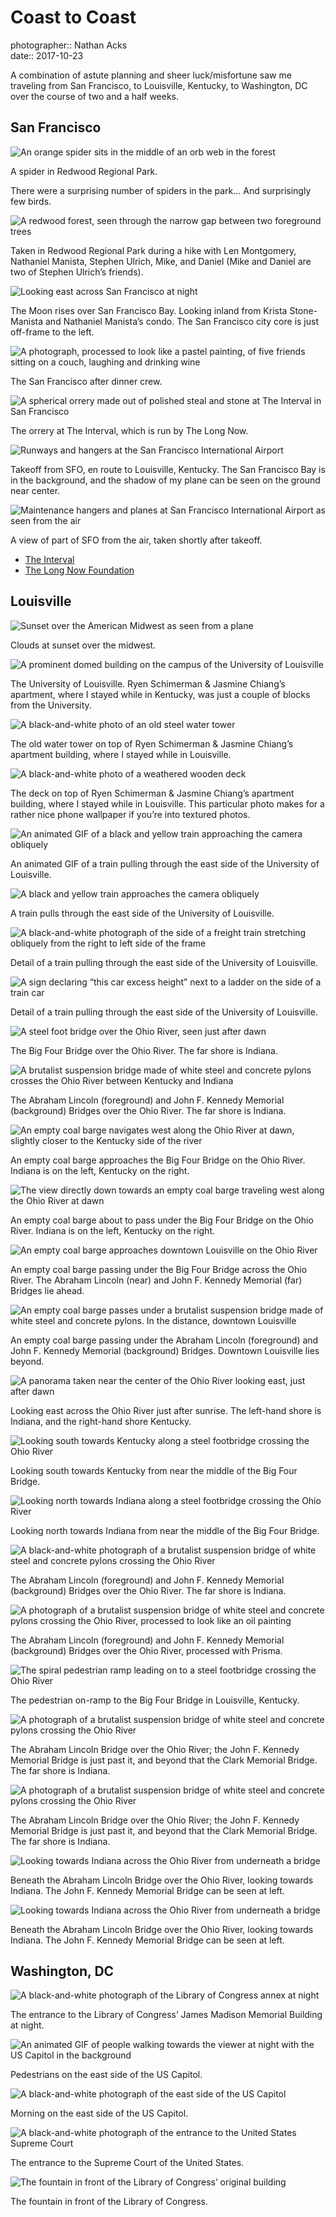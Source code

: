 # Coast to Coast

photographer:: Nathan Acks  
date:: 2017-10-23

A combination of astute planning and sheer luck/misfortune saw me traveling from San Francisco, to Louisville, Kentucky, to Washington, DC over the course of two and a half weeks.

## San Francisco

![An orange spider sits in the middle of an orb web in the forest](assets/2017-10-23-coast-to-coast-01.webp)

A spider in Redwood Regional Park.

There were a surprising number of spiders in the park… And surprisingly few birds.

![A redwood forest, seen through the narrow gap between two foreground trees](assets/2017-10-23-coast-to-coast-02.webp)

Taken in Redwood Regional Park during a hike with Len Montgomery, Nathaniel Manista, Stephen Ulrich, Mike, and Daniel (Mike and Daniel are two of Stephen Ulrich’s friends).

![Looking east across San Francisco at night](../photography/assets/2017-10-07-the-moon-over-san-francisco.webp)

The Moon rises over San Francisco Bay. Looking inland from Krista Stone-Manista and Nathaniel Manista’s condo. The San Francisco city core is just off-frame to the left.

![A photograph, processed to look like a pastel painting, of five friends sitting on a couch, laughing and drinking wine](assets/2017-10-23-coast-to-coast-04.webp)

The San Francisco after dinner crew.

![A spherical orrery made out of polished steal and stone at The Interval in San Francisco](../photography/assets/2017-10-08-the-orrery.webp)

The orrery at The Interval, which is run by The Long Now.

![Runways and hangers at the San Francisco International Airport](assets/2017-10-23-coast-to-coast-06.webp)

Takeoff from SFO, en route to Louisville, Kentucky. The San Francisco Bay is in the background, and the shadow of my plane can be seen on the ground near center.

![Maintenance hangers and planes at San Francisco International Airport as seen from the air](assets/2017-10-23-coast-to-coast-07.webp)

A view of part of SFO from the air, taken shortly after takeoff.

* [The Interval](https://theinterval.org/)
* [The Long Now Foundation](https://longnow.org/)


## Louisville

![Sunset over the American Midwest as seen from a plane](assets/2017-10-23-coast-to-coast-08.webp)

Clouds at sunset over the midwest.

![A prominent domed building on the campus of the University of Louisville](assets/2017-10-23-coast-to-coast-09.webp)

The University of Louisville. Ryen Schimerman & Jasmine Chiang’s apartment, where I stayed while in Kentucky, was just a couple of blocks from the University.

![A black-and-white photo of an old steel water tower](assets/2017-10-23-coast-to-coast-10.webp)

The old water tower on top of Ryen Schimerman & Jasmine Chiang’s apartment building, where I stayed while in Louisville.

![A black-and-white photo of a weathered wooden deck](../photography/assets/2017-10-17-wood.webp)

The deck on top of Ryen Schimerman & Jasmine Chiang’s apartment building, where I stayed while in Louisville. This particular photo makes for a rather nice phone wallpaper if you’re into textured photos.

![An animated GIF of a black and yellow train approaching the camera obliquely](assets/2017-10-23-coast-to-coast-12.webp)

An animated GIF of a train pulling through the east side of the University of Louisville.

![A black and yellow train approaches the camera obliquely](assets/2017-10-23-coast-to-coast-13.webp)

A train pulls through the east side of the University of Louisville.

![A black-and-white photograph of the side of a freight train stretching obliquely from the right to left side of the frame](assets/2017-10-23-coast-to-coast-14.webp)

Detail of a train pulling through the east side of the University of Louisville.

![A sign declaring “this car excess height” next to a ladder on the side of a train car](../photography/assets/2017-10-18-this-car-excess-height.webp)

Detail of a train pulling through the east side of the University of Louisville.

![A steel foot bridge over the Ohio River, seen just after dawn](assets/2017-10-23-coast-to-coast-16.webp)

The Big Four Bridge over the Ohio River. The far shore is Indiana.

![A brutalist suspension bridge made of white steel and concrete pylons crosses the Ohio River between Kentucky and Indiana](assets/2017-10-23-coast-to-coast-17.webp)

The Abraham Lincoln (foreground) and John F. Kennedy Memorial (background) Bridges over the Ohio River. The far shore is Indiana.

![An empty coal barge navigates west along the Ohio River at dawn, slightly closer to the Kentucky side of the river](assets/2017-10-23-coast-to-coast-18.webp)

An empty coal barge approaches the Big Four Bridge on the Ohio River. Indiana is on the left, Kentucky on the right.

![The view directly down towards an empty coal barge traveling west along the Ohio River at dawn](assets/2017-10-23-coast-to-coast-19.webp)

An empty coal barge about to pass under the Big Four Bridge on the Ohio River. Indiana is on the left, Kentucky on the right.

![An empty coal barge approaches downtown Louisville on the Ohio River](assets/2017-10-23-coast-to-coast-20.webp)

An empty coal barge passing under the Big Four Bridge across the Ohio River. The Abraham Lincoln (near) and John F. Kennedy Memorial (far) Bridges lie ahead.

![An empty coal barge passes under a brutalist suspension bridge made of white steel and concrete pylons. In the distance, downtown Louisville](assets/2017-10-23-coast-to-coast-21.webp)

An empty coal barge passing under the Abraham Lincoln (foreground) and John F. Kennedy Memorial (background) Bridges. Downtown Louisville lies beyond.

![A panorama taken near the center of the Ohio River looking east, just after dawn](assets/2017-10-23-coast-to-coast-22.webp)

Looking east across the Ohio River just after sunrise. The left-hand shore is Indiana, and the right-hand shore Kentucky.

![Looking south towards Kentucky along a steel footbridge crossing the Ohio River](assets/2017-10-23-coast-to-coast-23.webp)

Looking south towards Kentucky from near the middle of the Big Four Bridge.

![Looking north towards Indiana along a steel footbridge crossing the Ohio River](assets/2017-10-23-coast-to-coast-24.webp)

Looking north towards Indiana from near the middle of the Big Four Bridge.

![A black-and-white photograph of a brutalist suspension bridge of white steel and concrete pylons crossing the Ohio River](assets/2017-10-23-coast-to-coast-25.webp)

The Abraham Lincoln (foreground) and John F. Kennedy Memorial (background) Bridges over the Ohio River. The far shore is Indiana.

![A photograph of a brutalist suspension bridge of white steel and concrete pylons crossing the Ohio River, processed to look like an oil painting](../photography/assets/2017-10-20-louisville-bridges.webp)

The Abraham Lincoln (foreground) and John F. Kennedy Memorial (background) Bridges over the Ohio River, processed with Prisma.

![The spiral pedestrian ramp leading on to a steel footbridge crossing the Ohio River](assets/2017-10-23-coast-to-coast-27.webp)

The pedestrian on-ramp to the Big Four Bridge in Louisville, Kentucky.

![A photograph of a brutalist suspension bridge of white steel and concrete pylons crossing the Ohio River](assets/2017-10-23-coast-to-coast-28.webp)

The Abraham Lincoln Bridge over the Ohio River; the John F. Kennedy Memorial Bridge is just past it, and beyond that the Clark Memorial Bridge. The far shore is Indiana.

![A photograph of a brutalist suspension bridge of white steel and concrete pylons crossing the Ohio River](assets/2017-10-23-coast-to-coast-29.webp)

The Abraham Lincoln Bridge over the Ohio River; the John F. Kennedy Memorial Bridge is just past it, and beyond that the Clark Memorial Bridge. The far shore is Indiana.

![Looking towards Indiana across the Ohio River from underneath a bridge](assets/2017-10-23-coast-to-coast-30.webp)

Beneath the Abraham Lincoln Bridge over the Ohio River, looking towards Indiana. The John F. Kennedy Memorial Bridge can be seen at left.

![Looking towards Indiana across the Ohio River from underneath a bridge](assets/2017-10-23-coast-to-coast-31.webp)

Beneath the Abraham Lincoln Bridge over the Ohio River, looking towards Indiana. The John F. Kennedy Memorial Bridge can be seen at left.

## Washington, DC

![A black-and-white photograph of the Library of Congress annex at night](../photography/assets/2017-10-21-library-of-congress.webp)

The entrance to the Library of Congress’ James Madison Memorial Building at night.

![An animated GIF of people walking towards the viewer at night with the US Capitol in the background](assets/2017-10-23-coast-to-coast-33.webp)

Pedestrians on the east side of the US Capitol.

![A black-and-white photograph of the east side of the US Capitol](../photography/assets/2017-10-22-capitol.webp)

Morning on the east side of the US Capitol.

![A black-and-white photograph of the entrance to the United States Supreme Court](assets/2017-10-23-coast-to-coast-35.webp)

The entrance to the Supreme Court of the United States.

![The fountain in front of the Library of Congress’ original building](../photography/assets/2017-10-23-fountain.webp)

The fountain in front of the Library of Congress.
